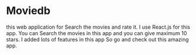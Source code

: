 # Moviedb
this web application for Search the movies and rate it. I use React.js for this app. You can Search the movies in this app and you can give maximum 10 stars. I added lots of features in this app So go and check out this amazing app.
